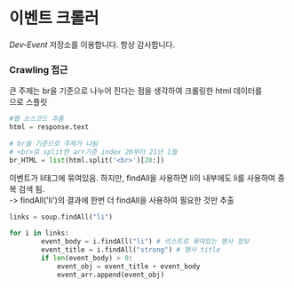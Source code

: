 # 이벤트 크롤러

*Dev-Event* 저장소를 이용합니다. 항상 감사합니다.

### Crawling 접근
큰 주제는 br을 기준으로 나누어 진다는 점을 생각하여 크롤링한 html 데이터를 <br>으로 스플릿
```python
#웹 소스코드 추출
html = response.text
    
# br을 기준으로 주제가 나뉨
# <br>로 split한 arr기준 index 20부터 21년 1월
br_HTML = list(html.split('<br>')[20:])
```

이벤트가 li태그에 묶여있음. 하지만, findAll을 사용하면 li의 내부에도 li를 사용하여 중복 검색 됨.  
-> findAll('li')의 결과에 한번 더 findAll을 사용하여 필요한 것만 추출
```python
links = soup.findAll("li")

for i in links:
        event_body = i.findAll("li") # 리스트로 묶여있는 행사 정보
        event_title = i.findAll("strong") # 행사 title
        if len(event_body) > 0:
            event_obj = event_title + event_body
            event_arr.append(event_obj)
```

 

